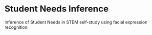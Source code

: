 # Student Needs Inference
Inference of Student Needs in STEM self-study using facial expression recognition
